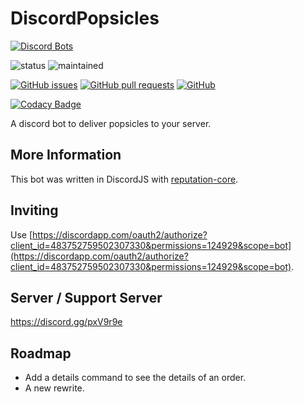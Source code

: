 # DiscordPopsicles
[![Discord Bots](https://discordbots.org/api/widget/483752759502307330.png)](https://discordbots.org/bot/483752759502307330)

![status](https://img.shields.io/badge/status-active-brightgreen.svg)
![maintained](https://img.shields.io/badge/maintained-yes-brightgreen.svg)

[![GitHub issues](https://img.shields.io/github/issues/hparcells/DiscordPopsicles.svg)](https://github.com/hparcells/DiscordPopsicles)
[![GitHub pull requests](https://img.shields.io/github/issues-pr/hparcells/DiscordPopsicles.svg)](https://github.com/hparcells/DiscordPopsicles)
[![GitHub](https://img.shields.io/github/license/hparcells/DiscordPopsicles.svg)](https://github.com/hparcells/DiscordPopsicles)

[![Codacy Badge](https://api.codacy.com/project/badge/Grade/7cb7aeb6afff420ba6ea92ee8d443312)](https://www.codacy.com/app/hparcells/DiscordPopsicles?utm_source=github.com&amp;utm_medium=referral&amp;utm_content=hparcells/DiscordPopsicles&amp;utm_campaign=Badge_Grade)

A discord bot to deliver popsicles to your server.

## More Information
This bot was written in DiscordJS with [reputation-core](https://www.npmjs.com/package/reputation-core).

## Inviting
Use [https://discordapp.com/oauth2/authorize?client_id=483752759502307330&permissions=124929&scope=bot](https://discordapp.com/oauth2/authorize?client_id=483752759502307330&permissions=124929&scope=bot).

## Server / Support Server
https://discord.gg/pxV9r9e

## Roadmap
- Add a details command to see the details of an order.
- A new rewrite.
